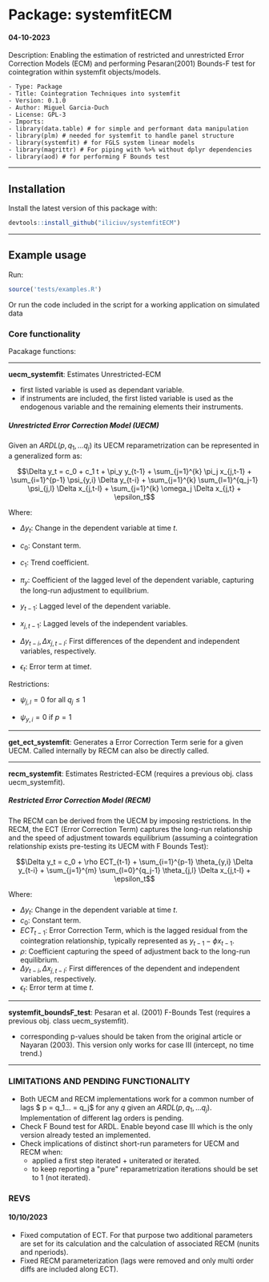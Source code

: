 # Package: systemfitECM

#### 04-10-2023

Description: Enabling the estimation of restricted and unrestricted Error Correction Models (ECM) and performing Pesaran(2001) Bounds-F test for cointegration within systemfit objects/models.

    - Type: Package
    - Title: Cointegration Techniques into systemfit
    - Version: 0.1.0
    - Author: Miguel Garcia-Duch
    - License: GPL-3
    - Imports:
    - library(data.table) # for simple and performant data manipulation
    - library(plm) # needed for systemfit to handle panel structure
    - library(systemfit) # for FGLS system linear models
    - library(magrittr) # For piping with %>% without dplyr dependencies
    - library(aod) # for performing F Bounds test

-----------------------------------------------

## Installation

Install the latest version of this package with:

``` r
devtools::install_github("iliciuv/systemfitECM")
```

-----------------------------------------------

## Example usage

Run:

``` r
source('tests/examples.R')
```

Or run the code included in the script for a working application on simulated data

### Core functionality

Pacakage functions:

--------------

**uecm_systemfit**: Estimates Unrestricted-ECM

- first listed variable is used as dependant variable.
- if instruments are included, the first listed variable is used as the endogenous variable and the remaining elements their instruments.

##### Unrestricted Error Correction Model (UECM)

Given an $ARDL(p,q_1,...q_j)$ its UECM reparametrization can be represented in a  generalized form as:

$$\Delta y_t = c_0 + c_1 t + \pi_y y_{t-1} + \sum_{j=1}^{k} \pi_j x_{j,t-1} + \sum_{i=1}^{p-1} \psi_{y,i} \Delta y_{t-i} + \sum_{j=1}^{k} \sum_{l=1}^{q_j-1} \psi_{j,l} \Delta x_{j,t-l} + \sum_{j=1}^{k} \omega_j \Delta x_{j,t} + \epsilon_t$$

Where:

- $\Delta y_t$: Change in the dependent variable at time $t$.

- $c_0$: Constant term.

- $c_1$: Trend coefficient.

- $\pi_y$: Coefficient of the lagged level of the dependent variable, capturing the long-run adjustment to equilibrium.

- $y_{t-1}$: Lagged level of the dependent variable.

- $x_{j,t-1}$: Lagged levels of the independent variables.

- $\Delta y_{t-i}, \Delta x_{j,t-l}$: First differences of the dependent and independent variables, respectively.

- $\epsilon_t$: Error term at time$t$.

Restrictions:

- $\psi_{j,l} = 0$ for all $q_j \leq 1$

- $\psi_{y,i} = 0$ if $p = 1$

- --------------

**get_ect_systemfit**: Generates a Error Correction Term serie for a given UECM. Called internally by RECM can also be directly called.

--------------

**recm_systemfit**: Estimates Restricted-ECM (requires a previous obj. class uecm_systemfit).

##### Restricted Error Correction Model (RECM)

The RECM can be derived from the UECM by imposing restrictions. In the RECM, the ECT (Error Correction Term) captures the long-run relationship and the speed of adjustment towards equilibrium (assuming a cointegration relationship exists pre-testing its UECM with F Bounds Test):

$$\Delta y_t = c_0 + \rho ECT_{t-1} + \sum_{i=1}^{p-1} \theta_{y,i} \Delta y_{t-i} + \sum_{j=1}^{m} \sum_{l=0}^{q_j-1} \theta_{j,l} \Delta x_{j,t-l} + \epsilon_t$$

Where:

- $\Delta y_t$: Change in the dependent variable at time $t$.
- $c_0$: Constant term.
- $ECT_{t-1}$: Error Correction Term, which is the lagged residual from the cointegration relationship, typically represented as $y_{t-1} - \phi x_{t-1}$.
- $\rho$: Coefficient capturing the speed of adjustment back to the long-run equilibrium.
- $\Delta y_{t-i}, \Delta x_{j,t-l}$: First differences of the dependent and independent variables, respectively.
- $\epsilon_t$: Error term at time $t$.

--------------

**systemfit_boundsF_test**: Pesaran et al. (2001) F-Bounds Test (requires a previous obj. class uecm_systemfit).

- corresponding p-values should be taken from the original article or Nayaran (2003). This version only works for case III (intercept, no time trend.)

------------------------------------------------

### LIMITATIONS AND PENDING FUNCTIONALITY

- Both UECM and RECM implementations work for a common number of lags $ p = q_1... = q_j$ for any $q$ given an $ARDL(p,q_1,...q_j)$. Implementation of different lag orders is pending.
- Check F Bound  test for ARDL. Enable beyond case III which is the only version already tested an implemented.
- Check implications of distinct short-run parameters for UECM and RECM when:
  - applied a first step iterated + uniterated or iterated.
  - to keep reporting a "pure" reparametrization iterations should be set to 1 (not iterated).

### REVS

#### 10/10/2023

- Fixed computation of ECT. For that purpose two additional parameters are set for its calculation and the calculation of associated RECM (nunits and nperiods).
- Fixed RECM parameterization (lags were removed and only multi order diffs are included along ECT).
